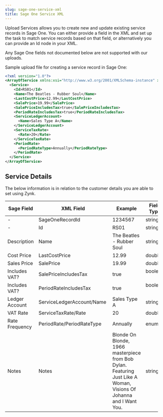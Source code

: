 ```yaml
---
slug: sage-one-service-xml
title: Sage One Service XML
---
```

Upload Services allows you to create new and update existing service records in Sage One. You can either provide a field in the XML and set up the task to match service records based on that field, or alternatively you can provide an Id node in your XML.  

Any Sage One fields not documented below are not supported with our uploads. 

Sample upload file for creating a service record in Sage One:

```xml
<?xml version="1.0"?>
<ArrayOfService xmlns:xsi="http://www.w3.org/2001/XMLSchema-instance" xmlns:xsd="http://www.w3.org/2001/XMLSchema">
  <Service>
    <Id>RS01</Id>
    <Name>The Beatles - Rubber Soul</Name>
    <LastCostPrice>12.99</LastCostPrice>
    <SalePrice>19.99</SalePrice>
    <SalePriceIncludesTax>true</SalePriceIncludesTax>
    <PeriodRateIncludesTax>true</PeriodRateIncludesTax>
    <ServiceLedgerAccount>
      <Name>Sales Type A</Name>
    </ServiceLedgerAccount>
    <ServiceTaxRate>
      <Rate>20</Rate>
    </ServiceTaxRate>
    <PeriodRate>
      <PeriodRateType>Annually</PeriodRateType>
    </PeriodRate>
  </Service>
</ArrayOfService>
```

## Service Details
The below information is in relation to the customer details you are able to set using Zynk.

| Sage Field | XML Field | Example | Field Type | Input |
| --- | --- | --- | --- | --- |
| - | SageOneRecordId | 1234567 | string | Optional |
| - | Id | RS01 | string  | Optional |
| Description | Name | The Beatles - Rubber Soul | string | Required |
| Cost Price | LastCostPrice  | 12.99 | double   | Optional  |
| Sales Price | SalePrice  | 19.99  | double  | Optional  |
| Includes VAT? | SalePriceIncludesTax  | true  | boolean   | Optional  |
| Includes VAT? | PeriodRateIncludesTax  | true  | boolean   | Optional  |
| Ledger Account | ServiceLedgerAccount/Name  | Sales Type A | string   | Optional  |
| VAT Rate | ServiceTaxRate/Rate  | 20  | double   | Optional  |
| Rate Frequency | PeriodRate/PeriodRateType  | Annually  | enum   | Optional  |
| Notes | Notes  | Blonde On Blonde, 1966 masterpiece from Bob Dylan. Featuring Just Like A Woman, Visions Of Johanna and I Want You.  | string   | Optional  |